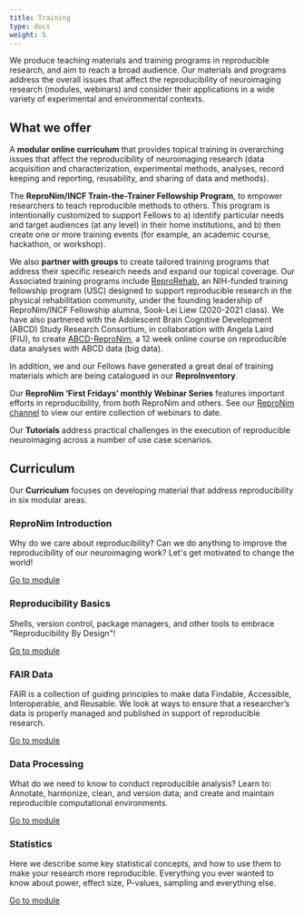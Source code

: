 ```yaml
---
title: Training
type: docs
weight: 5 
---
```


We produce teaching materials and training programs in reproducible research, and aim to reach a broad audience.
Our materials and programs address the overall issues that affect the reproducibility of neuroimaging research (modules, webinars) and consider their applications in a wide variety of experimental and environmental contexts.

## What we offer
 
A **modular online curriculum** that provides topical training in overarching issues that affect the reproducibility of neuroimaging research (data acquisition and characterization, experimental methods, analyses, record keeping and reporting, reusability, and sharing of data and methods).
 
The **ReproNim/INCF Train-the-Trainer Fellowship Program**, to empower researchers to teach reproducible methods to others.
This program is intentionally customized to support  Fellows to a) identify particular needs and target audiences  (at any level) in their home institutions, and b) then create one or more training events (for example, an academic course, hackathon, or workshop).
 
We also **partner with groups** to create tailored training programs that address their specific research needs and expand our topical coverage.
Our Associated training programs include [ReproRehab](https://www.reprorehab.usc.edu/), an NIH-funded training fellowship program (USC) designed to support reproducible research in the physical rehabilitation community, under the founding leadership of ReproNim/INCF Fellowship alumna, Sook-Lei Liew (2020-2021 class).
We have also partnered with the Adolescent Brain Cognitive Development (ABCD) Study Research Consortium, in collaboration with Angela Laird (FIU), to create [ABCD-ReproNim](https://www.abcd-repronim.org/), a 12 week online course on reproducible data analyses with ABCD data (big data).
 
In addition, we and our Fellows have generated a great deal of training materials which are being catalogued in our **ReproInventory**.
 
Our **ReproNim ‘First Fridays’ monthly Webinar Series** features important efforts in reproducibility, from both ReproNim and others. See our [ReproNim channel](https://www.youtube.com/channel/UCGX2sXmEgDuUGWHDSiT1NdQ/videos) to view our entire collection of webinars to date.
 
Our **Tutorials** address practical challenges in the execution of reproducible neuroimaging across a number of use case scenarios.

## Curriculum

Our **Curriculum** focuses on developing material that address reproducibility in six modular areas.

### ReproNim Introduction

Why do we care about reproducibility? Can we do anything to improve the reproducibility of our neuroimaging work? Let's get motivated to change the world!

[Go to module](http://www.repronim.org/module-intro/)

### Reproducibility Basics

Shells, version control, package managers, and other tools to embrace "Reproducibility By Design"!

[Go to module](http://www.repronim.org/module-reproducible-basics/)

### FAIR Data

FAIR is a collection of guiding principles to make data Findable, Accessible, Interoperable, and Reusable. We look at ways to ensure that a researcher’s data is properly managed and published in support of reproducible research.

[Go to module](http://www.repronim.org/module-FAIR-data/)

### Data Processing

What do we need to know to conduct reproducible analysis? Learn to: Annotate, harmonize, clean, and version data; and create and maintain reproducible computational environments.

[Go to module](http://www.repronim.org/module-dataprocessing/)

### Statistics

Here we describe some key statistical concepts, and how to use them to make your research more reproducible. Everything you ever wanted to know about power, effect size, P-values, sampling and everything else.

[Go to module](http://www.repronim.org/module-stats/)
